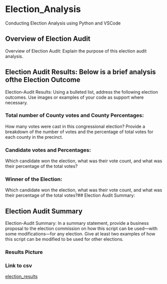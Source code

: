 # Election_Analysis
Conducting Election Analysis using Python and VSCode

## Overview of Election Audit
Overview of Election Audit: Explain the purpose of this election audit analysis.

## Election Audit Results: Below is a brief analysis ofthe Election Outcome
Election-Audit Results: Using a bulleted list, address the following election outcomes. Use images or examples of your code as support where necessary.

### Total number of County votes and County Percentages:
How many votes were cast in this congressional election?
Provide a breakdown of the number of votes and the percentage of total votes for each county in the precinct.

### Candidate votes and Percentages:
Which candidate won the election, what was their vote count, and what was their percentage of the total votes?
### Winner of the Election:
Which candidate won the election, what was their vote count, and what was their percentage of the total votes?## Election Audit Summary:
## Election Audit Summary
Election-Audit Summary: In a summary statement, provide a business proposal to the election commission on how this script can be used—with some modifications—for any election. Give at least two examples of how this script can be modified to be used for other elections.

### Results Picture


### Link to csv


[election_results](Resources/election_results.csv)
